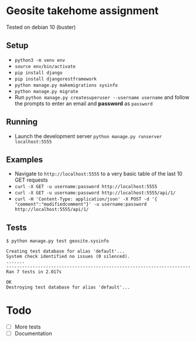 # Geosite takehome assignment

Tested on debian 10 (buster)

## Setup

- `python3 -m venv env`
- `source env/bin/activate`
- `pip install django`
- `pip install djangorestframework`
- `python manage.py makemigrations sysinfo`
- `python manage.py migrate`
- Run `python manage.py createsuperuser --username username` and follow the prompts to enter an email and **password** as `password`

## Running

- Launch the development server `python manage.py runserver localhost:5555`

## Examples

- Navigate to `http://localhost:5555` to a very basic table of the last 10 GET requests
- `curl -X GET -u username:password http://localhost:5555`
- `curl -X GET -u username:password http://localhost:5555/api/1/`
- `curl -H 'Content-Type: application/json' -X POST -d '{ "comment":"modifiedcomment"}' -u username:password http://localhost:5555/api/1/`

## Tests

```
$ python manage.py test geosite.sysinfo

Creating test database for alias 'default'...
System check identified no issues (0 silenced).
.......
----------------------------------------------------------------------
Ran 7 tests in 2.017s

OK
Destroying test database for alias 'default'...

```

# Todo

- [ ] More tests
- [ ] Documentation
